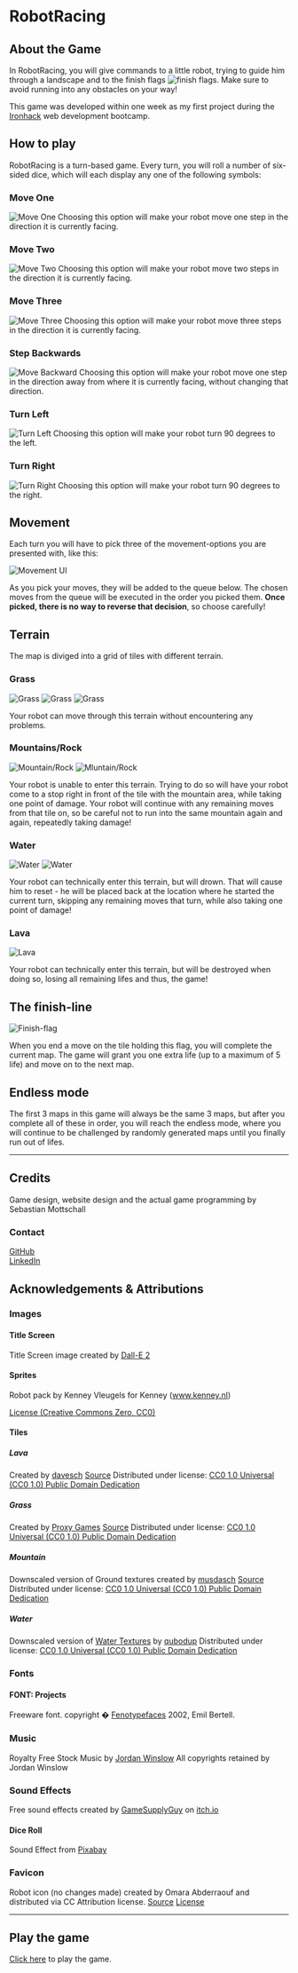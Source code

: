 # RobotRacing

## About the Game
In RobotRacing, you will give commands to a little robot, trying to guide him through a landscape and to the finish flags ![finish flags](/assets/images/flag2.png). Make sure to avoid running into any obstacles on your way!

This game was developed within one week as my first project during the [Ironhack](https://www.ironhack.com/en) web development bootcamp.

## How to play
RobotRacing is a turn-based game. Every turn, you will roll a number of six-sided dice, which will each display any one of the following symbols:

### Move One
![Move One](/assets/images/icons/1-solid.png)
Choosing this option will make your robot move one step in the direction it is currently facing.

### Move Two
![Move Two](/assets/images/icons/2-solid.png)
Choosing this option will make your robot move two steps in the direction it is currently facing.


### Move Three
![Move Three](/assets/images/icons/3-solid.png)
Choosing this option will make your robot move three steps in the direction it is currently facing.


### Step Backwards
![Move Backward](/assets/images/icons/arrow-down-long-solid.png)
Choosing this option will make your robot move one step in the direction away from where it is currently facing, without changing that direction.


### Turn Left
![Turn Left](/assets/images/icons/arrow-rotate-left-solid.png)
Choosing this option will make your robot turn 90 degrees to the left.


### Turn Right
![Turn Right](/assets/images/icons/arrow-rotate-right-solid.png)
Choosing this option will make your robot turn 90 degrees to the right.

## Movement
Each turn you will have to pick three of the movement-options you are presented with, like this:

![Movement UI](/assets/images/movement.png)

As you pick your moves, they will be added to the queue below. The chosen moves from the queue will be executed in the order you picked them. **Once picked, there is no way to reverse that decision**, so choose carefully!

## Terrain
The map is diviged into a grid of tiles with different terrain.

### Grass 
![Grass](/assets/images/tiles/Grass%20Texture%201.jpg) 
![Grass](/assets/images/tiles/Grass%20Texture%202.jpg) 
![Grass](/assets/images/tiles/Grass%20Texture%204.jpg) 

Your robot can move through this terrain without encountering any problems.

### Mountains/Rock
![Mountain/Rock](/assets/images/tiles/rock3-small.png)
![Mluntain/Rock](/assets/images/tiles/rock4-small.png)

Your robot is unable to enter this terrain. Trying to do so will have your robot come to a stop right in front of the tile with the mountain area, while taking one point of damage. Your robot will continue with any remaining moves from that tile on, so be careful not to run into the same mountain again and again, repeatedly taking damage!

### Water
![Water](/assets/images/tiles/water-small.png)
![Water](/assets/images/tiles/water2-small.png)

Your robot can technically enter this terrain, but will drown. That will cause him to reset - he will be placed back at the location where he started the current turn, skipping any remaining moves that turn, while also taking one point of damage!

### Lava
![Lava](/assets/images/tiles/lava.png)

Your robot can technically enter this terrain, but will be destroyed when doing so, losing all remaining lifes and thus, the game!

## The finish-line
![Finish-flag](/assets/images/flag2.png)

When you end a move on the tile holding this flag, you will complete the current map. The game will grant you one extra life (up to a maximum of 5 life) and move on to the next map.

## Endless mode
The first 3 maps in this game will always be the same 3 maps, but after you complete all of these in order, you will reach the endless mode, where you will continue to be challenged by randomly generated maps until you finally run out of lifes.

***
## Credits

Game design, website design and the actual game programming by Sebastian Mottschall

### Contact
[GitHub](https://github.com/Mottschi)  
[LinkedIn](https://www.linkedin.com/in/sebastian-mottschall-1659b417a/)

## Acknowledgements & Attributions

### Images

#### Title Screen
Title Screen image created by [Dall-E 2](https://openai.com/dall-e-2/)

#### Sprites
Robot pack
by Kenney Vleugels for Kenney (www.kenney.nl)

[License (Creative Commons Zero, CC0)](http://creativecommons.org/publicdomain/zero/1.0/)

#### Tiles

##### Lava
Created by [davesch](https://opengameart.org/users/davesch) [Source](https://opengameart.org/content/16x16-and-animated-lava-tile-45-frames) Distributed under license: [CC0 1.0 Universal (CC0 1.0)
Public Domain Dedication](https://creativecommons.org/publicdomain/zero/1.0/)

##### Grass
Created by [Proxy Games](https://opengameart.org/users/proxy-games) [Source](https://opengameart.org/content/grass-texture-pack) Distributed under license: [CC0 1.0 Universal (CC0 1.0)
Public Domain Dedication](https://creativecommons.org/publicdomain/zero/1.0/)

##### Mountain
Downscaled version of Ground textures created by [musdasch](https://opengameart.org/users/musdasch) [Source](https://opengameart.org/content/ground-texture-set) Distributed under license: [CC0 1.0 Universal (CC0 1.0)
Public Domain Dedication](https://creativecommons.org/publicdomain/zero/1.0/)

##### Water
Downscaled version of [Water Textures](https://opengameart.org/content/3-live-proceduraly-generated-tiling-water-textures-512px-running-brushes) by [qubodup](https://opengameart.org/users/qubodup) Distributed under license: [CC0 1.0 Universal (CC0 1.0)
Public Domain Dedication](https://creativecommons.org/publicdomain/zero/1.0/)

### Fonts

#### FONT: Projects
Freeware font.
copyright � [Fenotypefaces](http://fenotype.com) 2002, Emil Bertell.


### Music
Royalty Free Stock Music by [Jordan Winslow](https://jordanwinslow.me)
All copyrights retained by Jordan Winslow

### Sound Effects
Free sound effects created by [GameSupplyGuy](https://itch.io/profile/gamesupply) on [itch.io](https://gamesupply.itch.io/200-space-sound-effects)

#### Dice Roll
Sound Effect from [Pixabay](https://pixabay.com/?utm_source=link-attribution&amp;utm_medium=referral&amp;utm_campaign=music&amp;utm_content=102706)

### Favicon
Robot icon (no changes made) created by Omara Abderraouf and distributed via CC Attribution license.
[Source](https://icon-icons.com/icon/robot/83633)
[License](https://creativecommons.org/licenses/by/4.0/)

***
## Play the game
[Click here](https://mottschi.github.io/ironhack-project-1-robot-race/) to play the game.